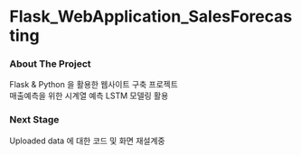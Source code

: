 # Flask_WebApplication_SalesForecasting

### About The Project

Flask & Python 을 활용한 웹사이트 구축 프로젝트  
매출예측을 위한 시계열 예측 LSTM 모델링 활용 

### Next Stage
Uploaded data 에 대한 코드 및 화면 재설계중 



